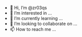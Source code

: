 - 👋 Hi, I’m @zr03qs
- 👀 I’m interested in ...
- 🌱 I’m currently learning ...
- 💞️ I’m looking to collaborate on ...
- 📫 How to reach me ...

<!---
zr03qs/zr03qs is a ✨ special ✨ repository because its `README.md` (this file) appears on your GitHub profile.
You can click the Preview link to take a look at your changes.
--->
